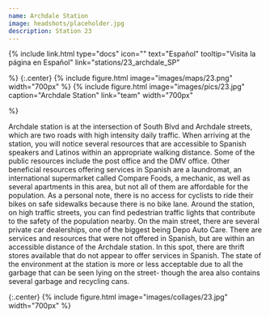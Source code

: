 ```yaml
---
name: Archdale Station
image: headshots/placeholder.jpg
description: Station 23
---
```


{%
  include link.html
  type="docs"
  icon=""
  text="Español"
  tooltip="Visita la página en Español"
  link="stations/23_archdale_SP"

%}
{:.center}
{%
  include figure.html
  image="images/maps/23.png"
  width="700px"
%}
{%
  include figure.html
  image="images/pics/23.jpg"
  caption="Archdale Station"
  link="team"
  width="700px"

%}


Archdale station is at the intersection of South Blvd and Archdale streets, which are two roads with high intensity daily traffic. When arriving at the station, you will notice several resources that are accessible to Spanish speakers and Latinos within an appropriate walking distance. Some of the public resources include the post office and the DMV office. Other beneficial resources offering services in Spanish are a laundromat, an international supermarket called Compare Foods, a mechanic, as well as several apartments in this area, but not all of them are affordable for the population. As a personal note, there is no access for cyclists to ride their bikes on safe sidewalks because there is no bike lane. Around the station, on high traffic streets, you can find pedestrian traffic lights that contribute to the safety of the population nearby. On the main street, there are several private car dealerships, one of the biggest being Depo Auto Care.
There are services and resources that were not offered in Spanish, but are within an accessible distance of the Archdale station. In this spot, there are thrift stores available that do not appear to offer services in Spanish. The state of the environment at the station is more or less acceptable due to all the garbage that can be seen lying on the street- though the area also contains several garbage and recycling cans.

{:.center}
{%
include figure.html
image="images/collages/23.jpg"
width="700px"
%}
